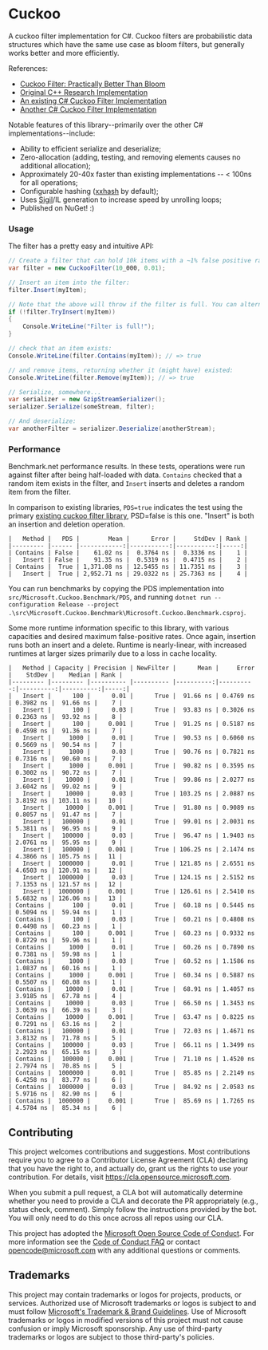 # Cuckoo

A cuckoo filter implementation for C#. Cuckoo filters are probabilistic data structures which have the same use case as bloom filters, but generally works better and more efficiently.

References:

 - [Cuckoo Filter: Practically Better Than Bloom](https://www.cs.cmu.edu/~dga/papers/cuckoo-conext2014.pdf)
 - [Original C++ Research Implementation](https://github.com/efficient/cuckoofilter)
 - [An existing C# Cuckoo Filter Implementation](https://github.com/mattlorimor/ProbabilisticDataStructures/blob/master/ProbabilisticDataStructures/CuckooBloomFilter.cs)
 - [Another C# Cuckoo Filter Implementation](https://github.com/agustinsantos/CuckooFilter)

Notable features of this library--primarily over the other C# implementations--include:

 - Ability to efficient serialize and deserialize;
 - Zero-allocation (adding, testing, and removing elements causes no additional allocation);
 - Approximately 20-40x faster than existing implementations -- < 100ns for all operations;
 - Configurable hashing ([xxhash](https://cyan4973.github.io/xxHash/) by default);
 - Uses [Sigil](https://github.com/kevin-montrose/Sigil)/IL generation to increase speed by unrolling loops;
 - Published on NuGet! :)

### Usage

The filter has a pretty easy and intuitive API:

```csharp
// Create a filter that can hold 10k items with a ~1% false positive rate:
var filter = new CuckooFilter(10_000, 0.01);

// Insert an item into the filter:
filter.Insert(myItem);

// Note that the above will throw if the filter is full. You can alternately:
if (!filter.TryInsert(myItem))
{
    Console.WriteLine("Filter is full!");
}

// check that an item exists:
Console.WriteLine(filter.Contains(myItem)); // => true

// and remove items, returning whether it (might have) existed:
Console.WriteLine(filter.Remove(myItem)); // => true

// Serialize, somewhere...
var serializer = new GzipStreamSerializer();
serializer.Serialize(someStream, filter);

// And deserialize:
var anotherFilter = serializer.Deserialize(anotherStream);
```

### Performance

Benchmark.net performance results. In these tests, operations were run against filter after being half-loaded with data. `Contains` checked that a random item exists in the filter, and `Insert` inserts and deletes a random item from the filter.

In comparison to existing libraries, `PDS=true` indicates the test using the primary [existing cuckoo filter library]((https://github.com/mattlorimor/ProbabilisticDataStructures/blob/master/ProbabilisticDataStructures/CuckooBloomFilter.cs)), PSD=false is this one. "Insert" is both an insertion and deletion operation.

```
|   Method |   PDS |        Mean |      Error |     StdDev | Rank |
|--------- |------ |------------:|-----------:|-----------:|-----:|
| Contains | False |    61.02 ns |  0.3764 ns |  0.3336 ns |    1 |
|   Insert | False |    91.35 ns |  0.5319 ns |  0.4715 ns |    2 |
| Contains |  True | 1,371.08 ns | 12.5455 ns | 11.7351 ns |    3 |
|   Insert |  True | 2,952.71 ns | 29.0322 ns | 25.7363 ns |    4 |
```

You can run benchmarks by copying the PDS implementation into `src/Microsoft.Cuckoo.Benchmark/PDS`, and running `dotnet run --configuration Release --project .\src\Microsoft.Cuckoo.Benchmark\Microsoft.Cuckoo.Benchmark.csproj`.

Some more runtime information specific to this library, with various capacities and desired maximum false-positive rates. Once again, insertion runs both an insert and a delete. Runtime is nearly-linear, with increased runtimes at larger sizes primarily due to a loss in cache locality.

```
|   Method | Capacity | Precision | NewFilter |      Mean |     Error |    StdDev |    Median | Rank |
|--------- |--------- |---------- |---------- |----------:|----------:|----------:|----------:|-----:|
|   Insert |      100 |      0.01 |      True |  91.66 ns | 0.4769 ns | 0.3982 ns |  91.66 ns |    7 |
|   Insert |      100 |      0.03 |      True |  93.83 ns | 0.3026 ns | 0.2363 ns |  93.92 ns |    8 |
|   Insert |      100 |     0.001 |      True |  91.25 ns | 0.5187 ns | 0.4598 ns |  91.36 ns |    7 |
|   Insert |     1000 |      0.01 |      True |  90.53 ns | 0.6060 ns | 0.5669 ns |  90.54 ns |    7 |
|   Insert |     1000 |      0.03 |      True |  90.76 ns | 0.7821 ns | 0.7316 ns |  90.60 ns |    7 |
|   Insert |     1000 |     0.001 |      True |  90.82 ns | 0.3595 ns | 0.3002 ns |  90.72 ns |    7 |
|   Insert |    10000 |      0.01 |      True |  99.86 ns | 2.0277 ns | 3.6042 ns |  99.02 ns |    9 |
|   Insert |    10000 |      0.03 |      True | 103.25 ns | 2.0887 ns | 3.8192 ns | 103.11 ns |   10 |
|   Insert |    10000 |     0.001 |      True |  91.80 ns | 0.9089 ns | 0.8057 ns |  91.47 ns |    7 |
|   Insert |   100000 |      0.01 |      True |  99.01 ns | 2.0031 ns | 5.3811 ns |  96.95 ns |    9 |
|   Insert |   100000 |      0.03 |      True |  96.47 ns | 1.9403 ns | 2.0761 ns |  95.95 ns |    9 |
|   Insert |   100000 |     0.001 |      True | 106.25 ns | 2.1474 ns | 4.3866 ns | 105.75 ns |   11 |
|   Insert |  1000000 |      0.01 |      True | 121.85 ns | 2.6551 ns | 4.6503 ns | 120.91 ns |   12 |
|   Insert |  1000000 |      0.03 |      True | 124.15 ns | 2.5152 ns | 7.1353 ns | 121.57 ns |   12 |
|   Insert |  1000000 |     0.001 |      True | 126.61 ns | 2.5410 ns | 5.6832 ns | 126.06 ns |   13 |
| Contains |      100 |      0.01 |      True |  60.18 ns | 0.5445 ns | 0.5094 ns |  59.94 ns |    1 |
| Contains |      100 |      0.03 |      True |  60.21 ns | 0.4808 ns | 0.4498 ns |  60.23 ns |    1 |
| Contains |      100 |     0.001 |      True |  60.23 ns | 0.9332 ns | 0.8729 ns |  59.96 ns |    1 |
| Contains |     1000 |      0.01 |      True |  60.26 ns | 0.7890 ns | 0.7381 ns |  59.98 ns |    1 |
| Contains |     1000 |      0.03 |      True |  60.52 ns | 1.1586 ns | 1.0837 ns |  60.16 ns |    1 |
| Contains |     1000 |     0.001 |      True |  60.34 ns | 0.5887 ns | 0.5507 ns |  60.08 ns |    1 |
| Contains |    10000 |      0.01 |      True |  68.91 ns | 1.4057 ns | 3.9185 ns |  67.78 ns |    4 |
| Contains |    10000 |      0.03 |      True |  66.50 ns | 1.3453 ns | 3.0639 ns |  66.39 ns |    3 |
| Contains |    10000 |     0.001 |      True |  63.47 ns | 0.8225 ns | 0.7291 ns |  63.16 ns |    2 |
| Contains |   100000 |      0.01 |      True |  72.03 ns | 1.4671 ns | 3.8132 ns |  71.78 ns |    5 |
| Contains |   100000 |      0.03 |      True |  66.11 ns | 1.3499 ns | 2.2923 ns |  65.15 ns |    3 |
| Contains |   100000 |     0.001 |      True |  71.10 ns | 1.4520 ns | 2.7974 ns |  70.85 ns |    5 |
| Contains |  1000000 |      0.01 |      True |  85.85 ns | 2.2149 ns | 6.4258 ns |  83.77 ns |    6 |
| Contains |  1000000 |      0.03 |      True |  84.92 ns | 2.0583 ns | 5.9716 ns |  82.90 ns |    6 |
| Contains |  1000000 |     0.001 |      True |  85.69 ns | 1.7265 ns | 4.5784 ns |  85.34 ns |    6 |
```

## Contributing

This project welcomes contributions and suggestions.  Most contributions require you to agree to a
Contributor License Agreement (CLA) declaring that you have the right to, and actually do, grant us
the rights to use your contribution. For details, visit https://cla.opensource.microsoft.com.

When you submit a pull request, a CLA bot will automatically determine whether you need to provide
a CLA and decorate the PR appropriately (e.g., status check, comment). Simply follow the instructions
provided by the bot. You will only need to do this once across all repos using our CLA.

This project has adopted the [Microsoft Open Source Code of Conduct](https://opensource.microsoft.com/codeofconduct/).
For more information see the [Code of Conduct FAQ](https://opensource.microsoft.com/codeofconduct/faq/) or
contact [opencode@microsoft.com](mailto:opencode@microsoft.com) with any additional questions or comments.

## Trademarks

This project may contain trademarks or logos for projects, products, or services. Authorized use of Microsoft
trademarks or logos is subject to and must follow
[Microsoft's Trademark & Brand Guidelines](https://www.microsoft.com/en-us/legal/intellectualproperty/trademarks/usage/general).
Use of Microsoft trademarks or logos in modified versions of this project must not cause confusion or imply Microsoft sponsorship.
Any use of third-party trademarks or logos are subject to those third-party's policies.
